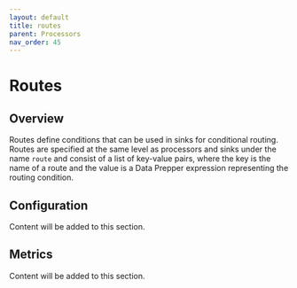 ```yaml
---
layout: default
title: routes
parent: Processors
nav_order: 45
---
```


# Routes

## Overview

Routes define conditions that can be used in sinks for conditional routing. Routes are specified at the same level as processors and sinks under the name `route` and consist of a list of key-value pairs, where the key is the name of a route and the value is a Data Prepper expression representing the routing condition.

## Configuration

Content will be added to this section.

## Metrics

Content will be added to this section.